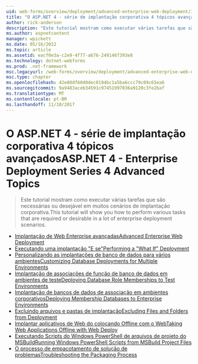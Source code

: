 ```yaml
---
uid: web-forms/overview/deployment/advanced-enterprise-web-deployment/index
title: "O ASP.NET 4 - série de implantação corporativa 4 tópicos avançados | Microsoft Docs"
author: rick-anderson
description: "Este tutorial mostram como executar várias tarefas que são necessárias ou desejável em muitos cenários de implantação corporativa."
ms.author: aspnetcontent
manager: wpickett
ms.date: 05/16/2012
ms.topic: article
ms.assetid: eacf0e3a-c2e9-4f77-a676-249146f393e8
ms.technology: dotnet-webforms
ms.prod: .net-framework
msc.legacyurl: /web-forms/overview/deployment/advanced-enterprise-web-deployment
msc.type: chapter
ms.openlocfilehash: 42e80df6040dec0194bc1a5ba6ccc79c09c65ea6
ms.sourcegitcommit: 9a9483aceb34591c97451997036a9120c3fe2baf
ms.translationtype: MT
ms.contentlocale: pt-BR
ms.lasthandoff: 11/10/2017
---
```

<a name="aspnet-4---enterprise-deployment-series-4-advanced-topics"></a><span data-ttu-id="20ba7-103">O ASP.NET 4 - série de implantação corporativa 4 tópicos avançados</span><span class="sxs-lookup"><span data-stu-id="20ba7-103">ASP.NET 4 - Enterprise Deployment Series 4 Advanced Topics</span></span>
====================
> <span data-ttu-id="20ba7-104">Este tutorial mostram como executar várias tarefas que são necessárias ou desejável em muitos cenários de implantação corporativa.</span><span class="sxs-lookup"><span data-stu-id="20ba7-104">This tutorial will show you how to perform various tasks that are required or desirable in a lot of enterprise deployment scenarios.</span></span>


- [<span data-ttu-id="20ba7-105">Implantação de Web Enterprise avançadas</span><span class="sxs-lookup"><span data-stu-id="20ba7-105">Advanced Enterprise Web Deployment</span></span>](advanced-enterprise-web-deployment.md)
- [<span data-ttu-id="20ba7-106">Executando uma implantação "E se"</span><span class="sxs-lookup"><span data-stu-id="20ba7-106">Performing a "What If" Deployment</span></span>](performing-a-what-if-deployment.md)
- [<span data-ttu-id="20ba7-107">Personalizando as implantações de banco de dados para vários ambientes</span><span class="sxs-lookup"><span data-stu-id="20ba7-107">Customizing Database Deployments for Multiple Environments</span></span>](customizing-database-deployments-for-multiple-environments.md)
- [<span data-ttu-id="20ba7-108">Implantação de associações de função de banco de dados em ambientes de teste</span><span class="sxs-lookup"><span data-stu-id="20ba7-108">Deploying Database Role Memberships to Test Environments</span></span>](deploying-database-role-memberships-to-test-environments.md)
- [<span data-ttu-id="20ba7-109">Implantação de bancos de dados de associação em ambientes corporativos</span><span class="sxs-lookup"><span data-stu-id="20ba7-109">Deploying Membership Databases to Enterprise Environments</span></span>](deploying-membership-databases-to-enterprise-environments.md)
- [<span data-ttu-id="20ba7-110">Excluindo arquivos e pastas de implantação</span><span class="sxs-lookup"><span data-stu-id="20ba7-110">Excluding Files and Folders from Deployment</span></span>](excluding-files-and-folders-from-deployment.md)
- [<span data-ttu-id="20ba7-111">Implantar aplicativos de Web do colocando Offline com o Web</span><span class="sxs-lookup"><span data-stu-id="20ba7-111">Taking Web Applications Offline with Web Deploy</span></span>](taking-web-applications-offline-with-web-deploy.md)
- [<span data-ttu-id="20ba7-112">Executando Scripts do Windows PowerShell de arquivos de projeto do MSBuild</span><span class="sxs-lookup"><span data-stu-id="20ba7-112">Running Windows PowerShell Scripts from MSBuild Project Files</span></span>](running-windows-powershell-scripts-from-msbuild-project-files.md)
- [<span data-ttu-id="20ba7-113">O processo de empacotamento de solução de problemas</span><span class="sxs-lookup"><span data-stu-id="20ba7-113">Troubleshooting the Packaging Process</span></span>](troubleshooting-the-packaging-process.md)
